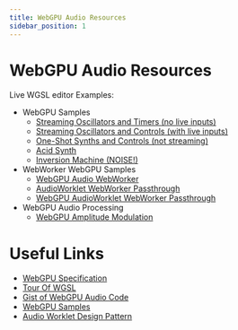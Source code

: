 ```yaml
---
title: WebGPU Audio Resources
sidebar_position: 1
---
```

# WebGPU Audio Resources

Live WGSL editor Examples: 
  * WebGPU Samples
    * [Streaming Oscillators and Timers (no live inputs)](wgslEditor/WgslAudioNoInput.mdx)
    * [Streaming Oscillators and Controls (with live inputs)](wgslEditor/WgslAudioEditorWithInputs.mdx)
    * [One-Shot Synths and Controls (not streaming)](wgslEditor/WgslAudioOneShots.mdx)
    * [Acid Synth](wgslEditor/AcidSynth.mdx)
    * [Inversion Machine (NOISE!)](wgslEditor/InversionMachine.mdx)
  * WebWorker WebGPU Samples
    * [WebGPU Audio WebWorker](./webWorker/webGpuAudioWorker)
    * [AudioWorklet WebWorker Passthrough](./webWorker/workletWorkerPassthrough)
    * [WebGPU AudioWorklet WebWorker Passthrough](./webWorker/workletWorkerWebGpuPassthrough)
  * WebGPU Audio Processing
    * [WebGPU Amplitude Modulation](./webGpuAudioProcessing/webGpuAmplitudeModulation)

# Useful Links

* [WebGPU Specification](https://www.w3.org/TR/webgpu/)
* [Tour Of WGSL](https://google.github.io/tour-of-wgsl/)
* [Gist of WebGPU Audio Code](https://gist.github.com/JolifantoBambla/0a4e9c2a0a8bc475f081bc6f9d1aa1a8)
* [WebGPU Samples](https://webgpu.github.io/webgpu-samples/)
* [Audio Worklet Design Pattern](https://developer.chrome.com/blog/audio-worklet-design-pattern)